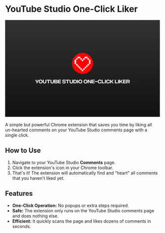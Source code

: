 # YouTube Studio One-Click Liker

![YouTube Studio One-Click Liker](images/meta.jpg)

A simple but powerful Chrome extension that saves you time by liking all un-hearted comments on your YouTube Studio comments page with a single click.

## How to Use

1.  Navigate to your YouTube Studio **Comments** page.
2.  Click the extension's icon in your Chrome toolbar.
3.  That's it! The extension will automatically find and "heart" all comments that you haven't liked yet.

## Features

- **One-Click Operation:** No popups or extra steps required.
- **Safe:** The extension only runs on the YouTube Studio comments page and does nothing else.
- **Efficient:** It quickly scans the page and likes dozens of comments in seconds.
